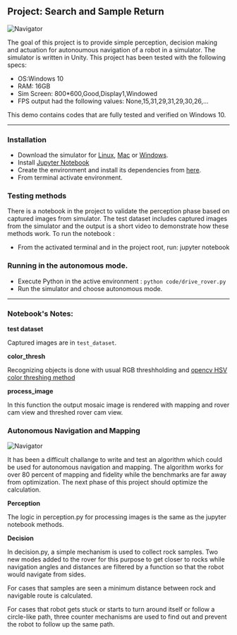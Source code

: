 ## Project: Search and Sample Return
[//]: # (Image References)

[image1]: ./misc/rover_image.jpg
[image2]: ./misc/finished_mission.jpg


![Navigator][image1]

The goal of this project is to provide simple perception, decision making and actuation for autonoumous navigation of a robot in a simulator. The simulator is written in Unity.
This project has been tested with the following specs:


* OS:Windows 10
* RAM: 16GB
* Sim Screen: 800*600,Good,Display1,Windowed
* FPS output had the following values: None,15,31,29,31,29,30,26,...  

This demo contains codes that are fully tested and verified on Windows 10.

---

### Installation

* Download the simulator for [Linux](https://s3-us-west-1.amazonaws.com/udacity-robotics/Rover+Unity+Sims/Linux_Roversim.zip), [Mac](https://s3-us-west-1.amazonaws.com/udacity-robotics/Rover+Unity+Sims/Mac_Roversim.zip) or [Windows](https://s3-us-west-1.amazonaws.com/udacity-robotics/Rover+Unity+Sims/Windows_Roversim.zip). 
* Install [Jupyter Notebook](http://jupyter.org/)
* Create the environment and install its dependencies from [here](https://github.com/ryan-keenan/RoboND-Python-Starterkit/blob/master/doc/configure_via_anaconda.md).
* From terminal activate environment.


### Testing methods
There is a notebook in the project to validate the perception phase based on captured images from simulator. The test dataset includes captured images from the simulator and the output is a short video to demonstrate how these methods work.
To run the notebook :
* From the activated terminal and in the project root, run: jupyter notebook
### Running in the autonomous mode.
* Execute Python in the active environment : `python code/drive_rover.py`
* Run the simulator and choose autonomous mode.

---

### Notebook's Notes:
**test dataset**

Captured images are in `test_dataset`.

**color_thresh**

Recognizing objects  is done with usual RGB threshholding and [opencv HSV color threshing method](http://opencv-python-tutroals.readthedocs.io/en/latest/py_tutorials/py_imgproc/py_colorspaces/py_colorspaces.html)

**process_image**

In this function the output mosaic image is rendered with mapping and rover cam view and threshed rover cam view.

### Autonomous Navigation and Mapping 

![Navigator][image1]

It has been a difficult challange to write and test an algorithm which could be used for autonomous navigation and mapping. The algorithm works for over 80 percent of mapping and fidelity while the benchmarks are far away from optimization. The next phase of this project should optimize the calculation.
 
**Perception**

The logic in perception.py for processing images is the same as the jupyter notebook methods.

**Decision**

In decision.py, a simple mechanism is used to collect rock samples. Two new modes added to the rover for this purpose to get closer to rocks while navigation angles and distances are filtered by a function so that the robot would navigate from sides.

For cases that samples are seen a minimum distance between rock and navigable route is calculated.

For cases that robot gets stuck or starts to turn around itself or follow a circle-like path, three counter mechanisms are used to find out and prevent the robot to follow up the same path.
